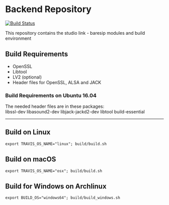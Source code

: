 # Backend Repository

[![Build Status](https://travis-ci.org/Studio-Link/app.svg?branch=v18.x.x)](https://travis-ci.org/Studio-Link/app)

This repository contains the studio link - baresip modules and build environment

## Build Requirements

- OpenSSL
- Libtool
- LV2 (optional)
- Header files for OpenSSL, ALSA and JACK

### Build Requirements on Ubuntu 16.04

The needed header files are in these packages:  
libssl-dev libasound2-dev libjack-jackd2-dev libtool build-essential

---

## Build on Linux

```export TRAVIS_OS_NAME="linux"; build/build.sh```

## Build on macOS

```export TRAVIS_OS_NAME="osx"; build/build.sh```

## Build for Windows on Archlinux

```export BUILD_OS="windows64"; build/build_windows.sh```
